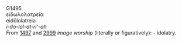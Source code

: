 <body>
  <p>G1495<br>  εἰδωλολατρεία  <br> eidōlolatreia  <br><i>i-do-lol-at-ri‘-ah </i><br>From <a href="g1497.htm">1497</a> and <a href="g2999.htm">2999</a>  <i>image</i> <i>worship</i> (literally or figuratively): - idolatry.<br></p>
 </body>